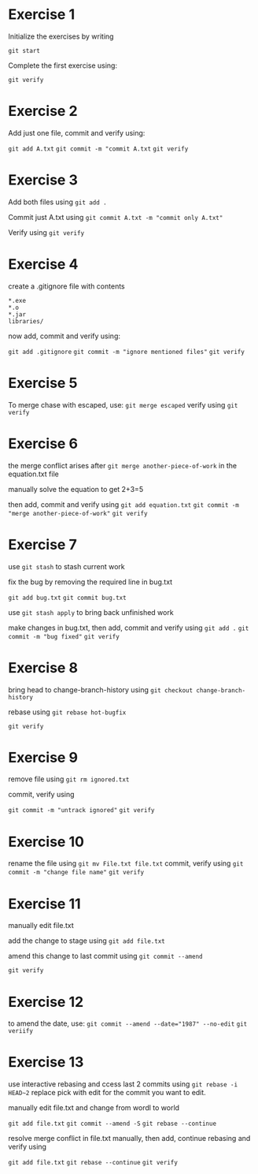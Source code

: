 # Exercise 1

 Initialize the exercises by writing
 
 `git start`

 Complete the first exercise using:
 
 `git verify`

 
# Exercise 2

Add just one file, commit and verify using:

`git add A.txt`
`git commit -m "commit A.txt`
`git verify`

# Exercise 3
Add both files using `git add .`

Commit just A.txt using `git commit A.txt -m "commit only A.txt"`

Verify using `git verify`

# Exercise 4
create a .gitignore file with contents 
 ```
 *.exe
 *.o
 *.jar
 libraries/
 ```

 now add, commit and verify using:

 `git add .gitignore`
 `git commit -m "ignore mentioned files"`
 `git verify`

 # Exercise 5
 To merge chase with escaped, use: 
 `git merge escaped`
 verify using `git verify`

 # Exercise 6
 the merge conflict arises after `git merge another-piece-of-work` in the equation.txt file

 manually solve the equation to get 2+3=5

 then add, commit and verify using
 `git add equation.txt`
 `git commit -m "merge another-piece-of-work"`
 `git verify`


# Exercise 7
use `git stash` to stash current work

fix the bug by removing the required line in bug.txt

`git add bug.txt`
`git commit bug.txt`

use `git stash apply` to bring back unfinished work 

make changes in bug.txt, then add, commit and verify using
`git add .`
`git commit -m "bug fixed"`
`git verify`

# Exercise 8
bring head to change-branch-history using 
`git checkout change-branch-history`

rebase using `git rebase hot-bugfix`

`git verify`

# Exercise 9
remove file using `git rm ignored.txt`

commit, verify using 

`git commit -m "untrack ignored"`
`git verify`

# Exercise 10
rename the file using
`git mv File.txt file.txt`
commit, verify using
`git commit -m "change file name"`
`git verify`

# Exercise 11
manually edit file.txt

add the change to stage using `git add file.txt`

amend this change to last commit using 
`git commit --amend`

`git verify`

# Exercise 12
to amend the date, use:
`git commit --amend --date="1987" --no-edit`
`git veriify`

# Exercise 13
use interactive rebasing and ccess last 2 commits using
`git rebase -i HEAD~2`
replace pick with edit for the commit you want to edit.

manually edit file.txt and change from wordl to world

`git add file.txt`
`git commit --amend -S`
`git rebase --continue`

resolve merge conflict in file.txt manually, then add, continue rebasing and verify using

`git add file.txt`
`git rebase --continue`
`git verify`